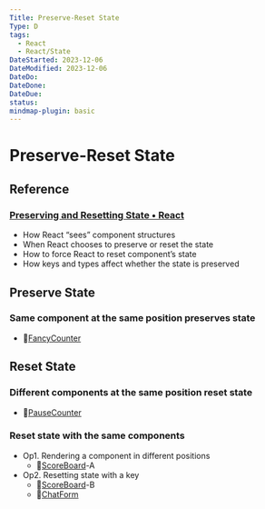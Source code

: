 ```yaml
---
Title: Preserve-Reset State
Type: D
tags:
  - React
  - React/State
DateStarted: 2023-12-06
DateModified: 2023-12-06
DateDo: 
DateDone: 
DateDue: 
status: 
mindmap-plugin: basic
---
```


# Preserve-Reset State

## Reference

### [Preserving and Resetting State • React](https://beta.reactjs.org/learn/preserving-and-resetting-state)
- How React “sees” component structures
- When React chooses to preserve or reset the state
- How to force React to reset component’s state
- How keys and types affect whether the state is preserved

## Preserve State

### Same component at the same position preserves state
- 📌[FancyCounter](FancyCounter.md)

## Reset State

### Different components at the same position reset state
- 📌[PauseCounter](PauseCounter.md)

### Reset state with the same components
- Op1. Rendering a component in different positions
    - 📌[ScoreBoard](ScoreBoard.md)-A
- Op2. Resetting state with a key
    - 📌[ScoreBoard](ScoreBoard.md)-B
    - 📌[ChatForm](ChatForm.md)